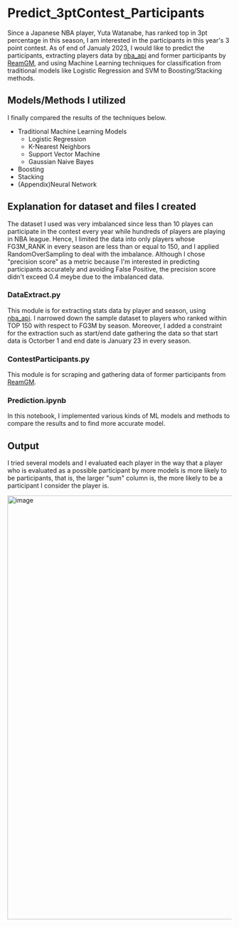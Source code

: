 # Predict_3ptContest_Participants
Since a Japanese NBA player, Yuta Watanabe, has ranked top in 3pt percentage in this season, I am interested in the participants in this year's 3 point contest. As of end of Janualy 2023, I would like to predict the participants, extracting players data by [nba_api](https://github.com/swar/nba_api) and former participants by [ReamGM](https://basketball.realgm.com/nba/allstar/three_point/players), and using Machine Learning techniques for classification from traditional models like Logistic Regression and SVM to Boosting/Stacking methods.

## Models/Methods I utilized
I finally compared the results of the techniques below.

* Traditional Machine Learning Models
  * Logistic Regression
  * K-Nearest Neighbors 
  * Support Vector Machine
  * Gaussian Naive Bayes
* Boosting 
* Stacking
* (Appendix)Neural Network

## Explanation for dataset and files I created
The dataset I used was very imbalanced since less than 10 playes can participate in the contest every year while hundreds of players are playing in NBA league. Hence, I limited the data into only players whose FG3M_RANK in every season are less than or equal to 150, and I applied RandomOverSampling to deal with the imbalance.
Although I chose "precision score" as a metric because I'm interested in predicting participants accurately and avoiding False Positive, the precision score didn't exceed 0.4 meybe due to the imbalanced data.

### DataExtract.py
This module is for extracting stats data by player and season, using [nba_api](https://github.com/swar/nba_api). I narrowed down the sample dataset to players who ranked within TOP 150 with respect to FG3M by season. Moreover, I added a constraint for the extraction such as start/end date gathering the data so that start data is Octorber 1 and end date is January 23 in every season.

### ContestParticipants.py
This module is for scraping and gathering data of former participants from [ReamGM](https://basketball.realgm.com/nba/allstar/three_point/players).

### Prediction.ipynb
In this notebook, I implemented various kinds of ML models and methods to compare the results and to find more accurate model.


## Output
I tried several models and I evaluated each player in the way that a player who is evaluated as a possible participant by more models is more likely to be participants, that is, the larger "sum" column is, the more likely to be a participant I consider the player is.

<img width="954" alt="image" src="https://user-images.githubusercontent.com/59324565/214356979-8b30ab55-8468-486c-89dc-f54ef507fc44.png">

